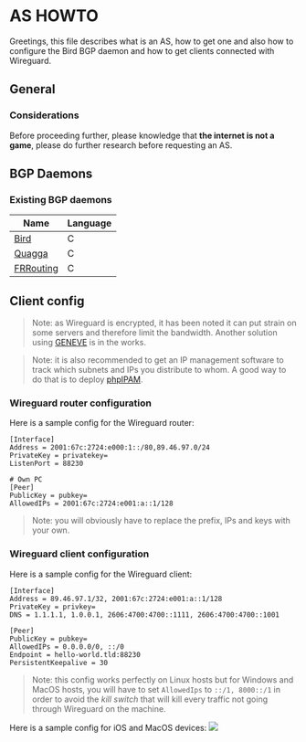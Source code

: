 # AS HOWTO

Greetings, this file describes what is an AS, how to get one and also how to configure the Bird BGP daemon and how to get clients connected with Wireguard.

## General

### Considerations

Before proceeding further, please knowledge that **the internet is not a game**, please do further research before requesting an AS.

## BGP Daemons

### Existing BGP daemons

| Name | Language |
| ---- | -------- |
| [Bird](https://bird.network.cz/) | C |
| [Quagga](https://www.quagga.net/) | C |
| [FRRouting](https://frrouting.org/) | C |

## Client config

> Note: as Wireguard is encrypted, it has been noted it can put strain on some servers and therefore limit the bandwidth. Another solution using [GENEVE](https://www.redhat.com/en/blog/what-geneve) is in the works.

> Note: it is also recommended to get an IP management software to track which subnets and IPs you distribute to whom. A good way to do that is to deploy [phpIPAM](https://phpipam.net/).

### Wireguard router configuration

Here is a sample config for the Wireguard router:
```wireguard
[Interface]
Address = 2001:67c:2724:e000:1::/80,89.46.97.0/24
PrivateKey = privatekey=
ListenPort = 88230

# Own PC
[Peer]
PublicKey = pubkey=
AllowedIPs = 2001:67c:2724:e001:a::1/128
```

> Note: you will obviously have to replace the prefix, IPs and keys with your own.

### Wireguard client configuration

Here is a sample config for the Wireguard client:
```wireguard
[Interface]
Address = 89.46.97.1/32, 2001:67c:2724:e001:a::1/128
PrivateKey = privkey=
DNS = 1.1.1.1, 1.0.0.1, 2606:4700:4700::1111, 2606:4700:4700::1001

[Peer]
PublicKey = pubkey=
AllowedIPs = 0.0.0.0/0, ::/0
Endpoint = hello-world.tld:88230
PersistentKeepalive = 30
```

> Note: this config works perfectly on Linux hosts but for Windows and MacOS hosts, you will have to set `AllowedIps` to `::/1, 8000::/1` in order to avoid the *kill switch* that will kill every traffic not going through Wireguard on the machine.

Here is a sample config for iOS and MacOS devices:
![](https://bm.jae.fi/ShareX/2022/03/ima_21847a7.png)
